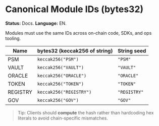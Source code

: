 # Canonical Module IDs (bytes32)
**Status:** Docs. **Language:** EN.

Modules must use the same IDs across on-chain code, SDKs, and ops tooling.

| Name | bytes32 (keccak256 of string) | String seed |
|---|---|---|
| PSM | `keccak256("PSM")` | `"PSM"` |
| VAULT | `keccak256("VAULT")` | `"VAULT"` |
| ORACLE | `keccak256("ORACLE")` | `"ORACLE"` |
| TOKEN | `keccak256("TOKEN")` | `"TOKEN"` |
| REGISTRY | `keccak256("REGISTRY")` | `"REGISTRY"` |
| GOV | `keccak256("GOV")` | `"GOV"` |

> Tip: Clients should **compute** the hash rather than hardcoding hex literals to avoid chain-specific mismatches.
